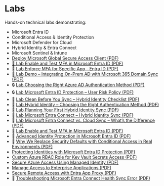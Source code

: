 # Labs

Hands-on technical labs demonstrating:

- Microsoft Entra ID
- Conditional Access & Identity Protection
- Microsoft Defender for Cloud
- Hybrid Identity & Entra Connect
- Microsoft Sentinel & Intune
- [Deploy Microsoft Global Secure Access Client (PDF)](Deploy%20Microsoft%20Global%20Secure%20Access%20Client/Deploy%20Microsoft%20Global%20Secure%20Access%20Client.pdf)
- [🔐 Lab Enable and Test MFA in Microsoft Entra ID (PDF)](./Lab%20Enable%20and%20Test%20MFA%20in%20Microsoft%20Entra%20ID.pdf)
- 🔐 [Lab Enforce MFA for Specific App - Entra ID (PDF)](labs/Lab-Enforce-MFA-for-Specific-App---Entra-ID.pdf)
- [🔐 Lab Demo – Integrating On-Prem AD with Microsoft 365 Domain Sync (PDF)](./Lab%20Demo%20Integrating%20On-Prem%20AD%20with%20Microsoft%20365%20-%20Domain%20name.pdf)
- 🔒 [Lab Choosing the Right Azure AD Authentication Method (PDF)](Choosing-the-Right-AzureAD-Authentication-Method/Choosing-the-Right-AzureAD-Authentication-Method.pdf)
- 🔒 [Lab Microsoft Entra ID Protection – User Risk Policy (PDF)](Entra-ID-Protection-User-Risk-Policy/Microsoft%20Entra%20ID%20Protection%20User%20Risk%20Policy%20Demo.pdf)
- 🧼 [Lab Clean Before You Sync – Hybrid Identity Checklist (PDF)](Clean%20Before%20You%20Syn%20-%20Real-World%20Checklist%20for%20Hybrid%20Identity.pdf)
- 🔐 [Lab Hybrid Identity – Choosing the Right Authentication Method (PDF)](Hybrid%20Identity%20Choosing%20the%20Right%20Authentication%20Method.pdf)
- 🧠 [Lab Planning Your First Hybrid Identity Sync (PDF)](Planning%20Your%20First%20Hybrid%20Identity%20Sync.pdf)
- 🔄 [Lab Microsoft Entra Connect – Hybrid Identity Sync (PDF)](Microsoft%20Entra%20Connect%20Lab.pdf)
- 🔄 [Lab Microsoft Entra Connect vs. Cloud Sync – What’s the Difference (PDF)](Microsoft%20Entra%20Connect%20vs.%20Cloud%20Sync%20–%20What’s%20the%20Difference.pdf)
- 🔐 [Lab Enable and Test MFA in Microsoft Entra ID (PDF)](Lab%20Enable%20and%20Test%20MFA%20in%20Microsoft%20Entra%20ID/Lab%20Enable%20and%20Test%20MFA%20in%20Microsoft%20Entra%20ID.pdf)
- 🔐 [Advanced Identity Protection in Microsoft Entra ID (PDF)](Advanced%20Identity%20Protection%20in%20Microsoft%20Entra%20ID/Advanced%20Identity%20Protection%20in%20Microsoft%20Entra%20ID.pdf)
- 🚫 [Why We Replace Security Defaults with Conditional Access in Real Environments (PDF)](Why%20We%20Replace%20Security%20Defaults%20with%20Conditional%20Access%20in%20Real%20Environments/Why%20We%20Replace%20Security%20Defaults%20with%20Conditional%20Access%20in%20Real%20Environments.pdf)
- [Protecting Identities with Microsoft Entra ID Protection (PDF)](labs/Protecting-Identities-Microsoft-Entra-ID-Protection.pdf)
- [Custom Azure RBAC Role for Key Vault Secrets Access (PDF)](Custom%20Azure%20RBAC%20Role%20for%20Key%20Vault%20Secrets%20Access/Custom%20Azure%20RBAC%20Role%20for%20Key%20Vault%20Secrets%20Access.pdf)
- [Secure Azure Access Using Managed Identity (PDF)](Secure%20Azure%20Access%20Using%20Managed%20Identity/Secure%20Azure%20Access%20Using%20Managed%20Identity.pdf)
- [Manage Access to Enterprise Applications (PDF)](Manage%20Access%20to%20Enterprise%20Applications/Manage%20Access%20to%20Enterprise%20Applications.pdf)
- [Secure Remote Access with Entra App Proxy (PDF)](Secure%20Remote%20Access%20with%20Entra%20App%20Proxy/Secure%20Remote%20Access%20with%20Entra%20App%20Proxy.pdf)
- 🧪 [Troubleshooting Microsoft Entra Connect Health Sync Error (PDF)](troubleshoot-entra-connect-health.pdf)

